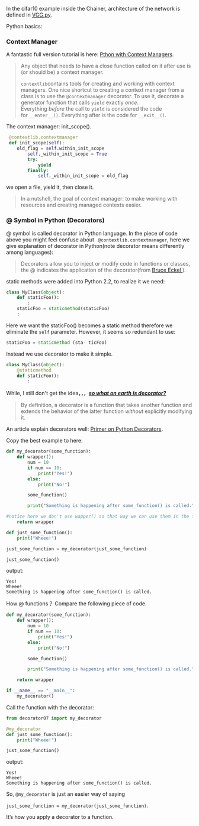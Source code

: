 In the cifar10 example inside the Chainer, architecture of the network is defined in [VGG.py](https://github.com/chainer/chainer/blob/master/examples/cifar/models/VGG.py).

Python basics:

### Context Manager

A fantastic full version tutorial is here: [Pthon with Context Managers](https://jeffknupp.com/blog/2016/03/07/python-with-context-managers/).

> Any object that needs to have a close function called on it after use is (or should be) a context manager. 
>
> `contextlib`contains tools for creating and working with context managers. One nice shortcut to creating a context manager from a class is to use the `@contextmanager` decorator. To use it, decorate a generator function that calls `yield` exactly *once*. Everything *before* the call to `yield` is considered the code for `__enter__()`. Everything after is the code for `__exit__()`. 

The context manager: init_scope().

```python
 @contextlib.contextmanager
 def init_scope(self):
    old_flag = self.within_init_scope
        self._within_init_scope = True
        try:
            yield
        finally:
            self._within_init_scope = old_flag
```

we open a file, yield it, then close it.

> In a nutshell, the goal of context manager: to make working with resources and creating managed contexts easier. 

### @ Symbol in Python (Decorators)

@ symbol is called decorator in Python language. In the piece of code above you might feel confuse about ` @contextlib.contextmanager`, here we give explanation of decorator in Python(note decorator means differently among languages):

>  Decorators allow you to inject or modify code in functions or classes, the @ indicates the application  of the decorator(from [Bruce Eckel ](https://www.artima.com/weblogs/viewpost.jsp?thread=240808)).

static methods were added into Python 2.2,  to realize it we need:

```python
class MyClass(object):
	def staticFoo():
		:
	staticFoo = staticmethod(staticFoo)
	: 
```

Here we want the staticFoo() becomes a static method therefore we eliminate the `self` parameter. However, it seems so redundant to use:

```python
staticFoo = staticmethod (sta- ticFoo)
```

Instead we use decorator to make it simple.

```python
class MyClass(object):
	@staticmethod
	def staticFoo():
		: 
```

While, I still don't get the idea，，，***<u>so what on earth is decorator?</u>***

> By definition, a decorator is a function that takes another function and extends the behavior of the latter function *without* explicitly modifying it. 

An article explain decorators well: [Primer on Python Decorators](https://realpython.com/primer-on-python-decorators/#decorators). 

Copy the best example to here:

```python
def my_decorator(some_function):
    def wrapper():
        num = 10
        if num == 10:
            print("Yes!")
        else:
            print("No!")

        some_function()

        print("Something is happening after some_function() is called.")

#notice here we don't use wapper() so that way we can use them in the future.
    return wrapper

def just_some_function():
    print("Wheee!")

just_some_function = my_decorator(just_some_function)

just_some_function()
```

output:

```
Yes!
Wheee!
Something is happening after some_function() is called.
```

How @ functions？  Compare the following piece of code.

```python
def my_decorator(some_function):
    def wrapper():
        num = 10
        if num == 10:
            print("Yes!")
        else:
            print("No!")

        some_function()

        print("Something is happening after some_function() is called.")

    return wrapper

if __name__ == "__main__":
    my_decorator()
```

Call the function with the decorator:

```python
from decorator07 import my_decorator

@my_decorator
def just_some_function():
    print("Wheee!")

just_some_function()
```

output:

```
Yes!
Wheee!
Something is happening after some_function() is called.
```

So, `@my_decorator` is just an easier way of saying 

`just_some_function = my_decorator(just_some_function)`. 

It’s how you apply a decorator to a function. 